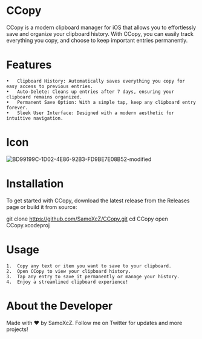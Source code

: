 # CCopy

 

CCopy is a modern clipboard manager for iOS that allows you to effortlessly save and organize your clipboard history. With CCopy, you can easily track everything you copy, and choose to keep important entries permanently.

# Features

	•	Clipboard History: Automatically saves everything you copy for easy access to previous entries.
	•	Auto-Delete: Cleans up entries after 7 days, ensuring your clipboard remains organized.
	•	Permanent Save Option: With a simple tap, keep any clipboard entry forever.
	•	Sleek User Interface: Designed with a modern aesthetic for intuitive navigation.

# Icon
![BD99199C-1D02-4E86-92B3-FD9BE7E08B52-modified](https://github.com/user-attachments/assets/dad98074-18c8-4fb9-b3c3-37379a8e5ba1)

 

# Installation

To get started with CCopy, download the latest release from the Releases page or build it from source:

git clone https://github.com/SamoXcZ/CCopy.git
cd CCopy
open CCopy.xcodeproj

# Usage

	1.	Copy any text or item you want to save to your clipboard.
	2.	Open CCopy to view your clipboard history.
	3.	Tap any entry to save it permanently or manage your history.
	4.	Enjoy a streamlined clipboard experience!

# About the Developer

Made with ❤️ by SamoXcZ. Follow me on Twitter for updates and more projects!
